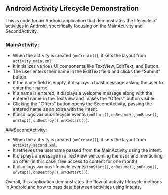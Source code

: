 ## Android Activity Lifecycle Demonstration</font>

This is code for an Android application that demonstrates the lifecycle of activities in Android, specifically focusing on the MainActivity and SecondActivity.

### MainActivity:</font>

- When the activity is created (<code>onCreate()</code>), it sets the layout from <code>activity_main.xml</code>.
- It initializes various UI components like TextView, EditText, and Button.
- The user enters their name in the EditText field and clicks the "Submit" button.
- If the name field is empty, it displays a toast message asking the user to enter their name.
- If a name is entered, it displays a welcome message along with the entered name in the TextView and makes the "Offers" button visible.
- Clicking the "Offers" button opens the SecondActivity, passing the entered name as an extra with the intent.
- It also logs various lifecycle events (<code>onStart()</code>, <code>onResume()</code>, <code>onPause()</code>, <code>onStop()</code>, <code>onDestroy()</code>, <code>onRestart()</code>).

###SecondActivity:</font>

- When the activity is created (<code>onCreate()</code>), it sets the layout from <code>activity_second.xml</code>.
- It retrieves the username passed from the MainActivity using the intent.
- It displays a message in a TextView welcoming the user and mentioning an offer (in this case, free access to content for one month).
- It also logs various lifecycle events (<code>onStart()</code>, <code>onResume()</code>, <code>onPause()</code>, <code>onStop()</code>, <code>onDestroy()</code>, <code>onRestart()</code>).

Overall, this application demonstrates the flow of activity lifecycle methods in Android and how to pass data between activities using intents.
